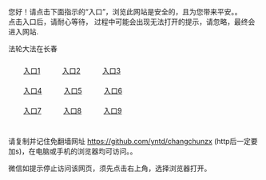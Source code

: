 您好！请点击下面指示的“入口”，浏览此网站是安全的，且为您带来平安。。 <br/>
点击入口后，请耐心等待， 过程中可能会出现无法打开的提示，请忽略，最终会进入网站. </br>

法轮大法在长春<br/>
<div style="padding:10px"><a style="margin:20px" target="_blank" href="https://d1ilc5xtlw3gz.cloudfront.net/2Qpsp?cfbiifmr" id="ccLink1" rel="nofollow">入口1</a> <a target="_blank" style="margin:20px" href="https://d1pj5y07y62bar.cloudfront.net/2Qpsp?azteuia" id="ccLink2" rel="nofollow">入口2</a> <a style="margin:20px" target="_blank" href="https://d2sy2itlr3w2pv.cloudfront.net/2Qpsp?utpal" id="ccLink3" rel="nofollow">入口3</a></div>

<div style="padding:10px" ><a style="margin:20px" target="_blank" href="https://d1ilc5xtlw3gz.cloudfront.net/2Qpsp?cfbiifmr" id="ccLink4" rel="nofollow">入口4</a> <a style="margin:20px" href="https://d1pj5y07y62bar.cloudfront.net/2Qpsp?azteuia" target="_blank" id="ccLink5" rel="nofollow">入口5</a> <a style="margin:20px" href="https://d2sy2itlr3w2pv.cloudfront.net/2Qpsp?utpal" target="_blank" id="ccLink6" rel="nofollow">入口6</a></div>

<div style="padding:10px"><a style="margin:20px" target="_blank" href="https://d1ilc5xtlw3gz.cloudfront.net/2Qpsp?cfbiifmr" id="ccLink7" rel="nofollow">入口7</a> <a style="margin:20px" href="https://d1pj5y07y62bar.cloudfront.net/2Qpsp?azteuia" target="_blank" id="ccLink8" rel="nofollow">入口8</a> <a style="margin:20px" target="_blank" href="https://d2sy2itlr3w2pv.cloudfront.net/2Qpsp?utpal" id="ccLink9" rel="nofollow">入口9</a></div>

<br/>



请复制并记住免翻墙网址 https://github.com/yntd/changchunzx (http后一定要加s)，在电脑或手机的浏览器均可访问。。<br/>

微信如提示停止访问该网页，须先点击右上角，选择浏览器打开。
